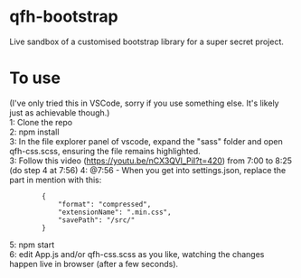 # qfh-bootstrap
Live sandbox of a customised bootstrap library for a super secret project.


# To use
(I've only tried this in VSCode, sorry if you use something else. It's likely just as achievable though.)  
1: Clone the repo  
2: npm install  
3: In the file explorer panel of vscode, expand the "sass" folder and open qfh-css.scss, ensuring the file remains highlighted.  
3: Follow this video (https://youtu.be/nCX3QVl_PiI?t=420) from 7:00 to 8:25 (do step 4 at 7:56)
4: @7:56 - When you get into settings.json, replace the part in mention with this:
```
        {
            "format": "compressed",
            "extensionName": ".min.css",
            "savePath": "/src/"
        }
```
5: npm start  
6: edit App.js and/or qfh-css.scss as you like, watching the changes happen live in browser (after a few seconds).
